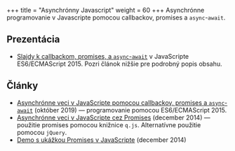 +++
title = "Asynchrónny Javascript"
weight = 60
+++
Asynchrónne programovanie v Javascripte pomocou callbackov, promises a `async`-`await`.

<!-- more -->

Prezentácia
-----------

- [Slajdy k callbackom, promises, a `async`-`await`](kopr-promises.pdf) v JavaScripte ES6/ECMAScript 2015. Pozri článok nižšie pre podrobný popis obsahu.

Články
------

*	[Asynchrónne veci v JavaScripte pomocou callbackov, promises a `async`-`await`](https://novotnyr.github.io/scrolls/asynchronne-veci-v-javascripte-callback-promise-async-await/) (október 2019) — programovanie pomocou ES6/ECMAScript 2015.
*	[Asynchrónne veci v JavaScripte cez Promises](http://ics.upjs.sk/~novotnyr/blog/1996/asynchronne-veci-v-javascripte-cez-promises) (december 2014) — použitie promises pomocou knižnice `q.js`. Alternatívne použitie pomocou `jQuery`.
*	[Demo s ukážkou Promises v JavaScripte](http://ics.upjs.sk/~novotnyr/home/skola/konkurentne-programovanie/2014/promises-demo/) (december 2014)
